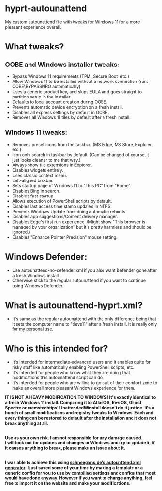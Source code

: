 # hyprt-autounattend
My custom autounattend file with tweaks for Windows 11 for a more pleasant experience overall.

# What tweaks?
## OOBE and Windows installer tweaks:
- Bypass Windows 11 requirements (TPM, Secure Boot, etc.)
- Allow Windows 11 to be installed without a network connection (runs OOBE\BYPASSNRO automatically)
- Uses a generic product key, and skips EULA and goes straight to partition setup in the installer.
- Defaults to local account creation during OOBE.
- Prevents automatic device encryption on a fresh install.
- Disables all express settings by default in OOBE.
- Removes all Windows 11 tiles by default after a fresh install.

## Windows 11 tweaks:
- Removes preset icons from the taskbar. (MS Edge, MS Store, Explorer, etc.)
- Icon only search in taskbar by default. (Can be changed of course, it just looks cleaner to me that way.)
- Always show file extensions in Explorer.
- Disables widgets entirely.
- Uses classic context menu.
- Left-aligned taskbar.
- Sets startup page of Windows 11 to "This PC" from "Home".
- Disables Bing in search.
- Disables fast startup.
- Allows execution of PowerShell scripts by default.
- Disables last access time stamp updates in NTFS.
- Prevents Windows Update from doing automatic reboots.
- Disables app suggestions/Content delivery manager.
- Disables Edge's first run experience. (Might show "This browser is managed by your organization" but it's pretty harmless and should be ignored.)
- Disables "Enhance Pointer Precision" mouse setting.

# Windows Defender:
- Use autounattend-no-defender.xml if you also want Defender gone after a fresh Windows install.
- Otherwise stick to the regular autounattend if you want to continue using Windows Defender.

# What is autounattend-hyprt.xml?
- It's same as the regular autounattend with the only difference being that it sets the computer name to "devs11" after a fresh install. It is really only for my personal use.

# Who is this intended for?
- It's intended for intermediate-advanced users and it enables quite for risky stuff like automatically enabling PowerShell scripts, etc.
- It's intended for people who know what they are doing that modifications this autounattend script can do.
- It's intended for people who are willing to go out of their comfort zone to make an overall more pleasant Windows experience for them.

**IT IS NOT A HEAVY MODIFICATION TO WINDOWS! It's exactly identical to a fresh Windows 11 install. Comparing it to AtlasOS, ReviOS, Ghost Spectre or memstechtips' UnattendedWinstall doesn't do it justice. It's a bunch of small modifications and registry tweaks to Windows. Each and every thing can be restored to default after the installation and it does not break anything at all.** <br><br>

**Use as your own risk. I am not responsible for any damage caused.** <br>
**I will look out for updates and changes to Windows and try to update it, if it causes anything to break, please make an issue about it.** <br><br>

**I was able to achieve this using [schneegans.de's autounttend.xml generator](https://schneegans.de/windows/unattend-generator/). I just saved some of your time by making a template or a generic config for you to use by compiling settings and configs that most would have done anyway. However if you want to change anything, feel free to import it on the website and make your modifications.**

